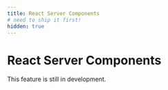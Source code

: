 ```yaml
---
title: React Server Components
# need to ship it first!
hidden: true
---
```


# React Server Components

This feature is still in development.
